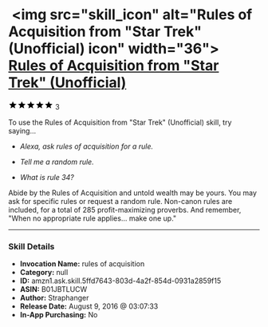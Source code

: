 # &nbsp;<img src="skill_icon" alt="Rules of Acquisition from "Star Trek" (Unofficial) icon" width="36"> [Rules of Acquisition from "Star Trek" (Unofficial)](http://alexa.amazon.com/#skills/amzn1.ask.skill.5ffd7643-803d-4a2f-854d-0931a2859f15)
![5 stars](../../images/ic_star_black_18dp_1x.png)![5 stars](../../images/ic_star_black_18dp_1x.png)![5 stars](../../images/ic_star_black_18dp_1x.png)![5 stars](../../images/ic_star_black_18dp_1x.png)![5 stars](../../images/ic_star_black_18dp_1x.png) 3

To use the Rules of Acquisition from "Star Trek" (Unofficial) skill, try saying...

* *Alexa, ask rules of acquisition for a rule.*

* *Tell me a random rule.*

* *What is rule 34?*

Abide by the Rules of Acquisition and untold wealth may be yours.  You may ask for specific rules or request a random rule.  Non-canon rules are included, for a total of 285 profit-maximizing proverbs.  And remember, "When no appropriate rule applies... make one up."

***

### Skill Details

* **Invocation Name:** rules of acquisition
* **Category:** null
* **ID:** amzn1.ask.skill.5ffd7643-803d-4a2f-854d-0931a2859f15
* **ASIN:** B01JBTLUCW
* **Author:** Straphanger
* **Release Date:** August 9, 2016 @ 03:07:33
* **In-App Purchasing:** No
